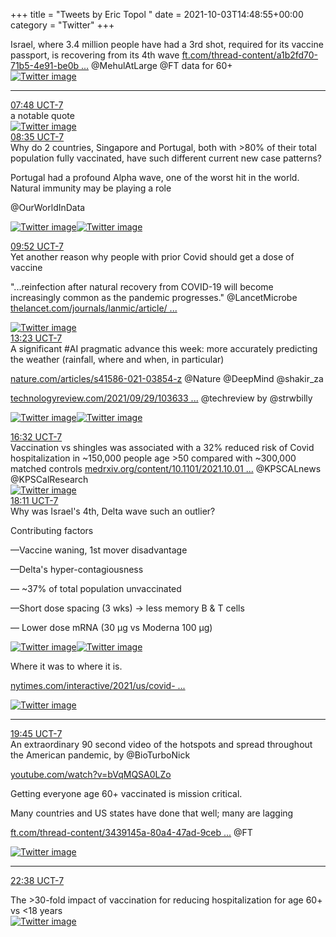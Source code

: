 +++
title = "Tweets by Eric Topol " 
date = 2021-10-03T14:48:55+00:00
category = "Twitter"
+++
<div class="thread"> 
<div class="thread-content"> 
Israel, where 3.4 million people have had a 3rd shot, required for its vaccine passport, is recovering from its 4th wave <a href="https://www.ft.com/thread-content/a1b2fd70-71b5-4e91-be0b-553b0e1e2639" target="_blank" rel="noreferer">ft.com/thread-content/a1b2fd70-71b5-4e91-be0b ...</a> 
 @MehulAtLarge @FT data for 60+ </div> 
<a href="/twitter/erictopol/images/FAyE-dHVgAYjxgk.jpg"  ><img src="/twitter/erictopol/images/FAyE-dHVgAYjxgk.jpg" alt="Twitter image" ></img></a><hr><div class="profile"> 
<a href="https://twitter.com/erictopol/status/1444675844287303689" target="_blank" rel="noreferer">07:48 UCT-7</a> 
</div> 
<div class="content"> 
a notable quote </div> 
<a href="/twitter/erictopol/images/FAyEN1nVcAM5ucn.jpg"  ><img src="/twitter/erictopol/images/FAyEN1nVcAM5ucn.jpg" alt="Twitter image" ></img></a></div> 
<div class="tweet"> 
<div class="profile"> 
<a href="https://twitter.com/erictopol/status/1444687644466634755" target="_blank" rel="noreferer">08:35 UCT-7</a> 
</div> 
<div class="content"> 
Why do 2 countries, Singapore and Portugal, both with &gt;80% of their total population fully vaccinated, have such different current new case patterns?

Portugal had a profound Alpha wave, one of the worst hit in the world. Natural immunity may be playing a role

@OurWorldInData </div> 
<a href="/twitter/erictopol/images/FAyPQd3UcAQ0HSc.jpg"  ><img src="/twitter/erictopol/images/FAyPQd3UcAQ0HSc.jpg" alt="Twitter image" ></img></a><a href="/twitter/erictopol/images/FAyPD_2UcAQIxUt.jpg"  ><img src="/twitter/erictopol/images/FAyPD_2UcAQIxUt.jpg" alt="Twitter image" ></img></a></div> 
<div class="tweet"> 
<div class="profile"> 
<a href="https://twitter.com/erictopol/status/1444706917427736579" target="_blank" rel="noreferer">09:52 UCT-7</a> 
</div> 
<div class="content"> 
Yet another reason why people with prior Covid should get a dose of vaccine 

"...reinfection after natural recovery from COVID-19 will become increasingly common as the pandemic progresses." @LancetMicrobe <a href="https://www.thelancet.com/journals/lanmic/article/PIIS2666-5247(21)00219-6/fulltext" target="_blank" rel="noreferer">thelancet.com/journals/lanmic/article/ ...</a> 
 </div> 
<a href="/twitter/erictopol/images/FAyhPLwUUAcDr9n.jpg"  ><img src="/twitter/erictopol/images/FAyhPLwUUAcDr9n.jpg" alt="Twitter image" ></img></a></div> 
<div class="tweet"> 
<div class="profile"> 
<a href="https://twitter.com/erictopol/status/1444760142839357440" target="_blank" rel="noreferer">13:23 UCT-7</a> 
</div> 
<div class="content"> 
A significant #AI pragmatic advance this week: more accurately predicting the weather (rainfall, where and when, in particular) 

<a href="https://www.nature.com/articles/s41586-021-03854-z" target="_blank" rel="noreferer">nature.com/articles/s41586-021-03854-z</a> 
 @Nature @DeepMind @shakir_za

<a href="https://www.technologyreview.com/2021/09/29/1036331/deepminds-ai-predicts-almost-exactly-when-and-where-its-going-to-rain/" target="_blank" rel="noreferer">technologyreview.com/2021/09/29/103633 ...</a> 
 @techreview by @strwbilly </div> 
<a href="/twitter/erictopol/images/FAzQ8GCVkAEmBhW.jpg"  ><img src="/twitter/erictopol/images/FAzQ8GCVkAEmBhW.jpg" alt="Twitter image" ></img></a><a href="/twitter/erictopol/images/FAzRinKVQAIEiQk.jpg"  ><img src="/twitter/erictopol/images/FAzRinKVQAIEiQk.jpg" alt="Twitter image" ></img></a></div> 
<div class="tweet"> 
<div class="profile"> 
<a href="https://twitter.com/erictopol/status/1444807655030067201" target="_blank" rel="noreferer">16:32 UCT-7</a> 
</div> 
<div class="content"> 
Vaccination vs shingles was associated with a 32% reduced risk of Covid hospitalization in ~150,000 people age &gt;50 compared with ~300,000 matched controls <a href="https://www.medrxiv.org/content/10.1101/2021.10.01.21264400v1" target="_blank" rel="noreferer">medrxiv.org/content/10.1101/2021.10.01 ...</a> 
 @KPSCALnews @KPSCalResearch </div> 
<a href="/twitter/erictopol/images/FAz8yeyUYAAW9lW.jpg"  ><img src="/twitter/erictopol/images/FAz8yeyUYAAW9lW.jpg" alt="Twitter image" ></img></a></div> 
<div class="tweet"> 
<div class="profile"> 
<a href="https://twitter.com/erictopol/status/1444832544571101184" target="_blank" rel="noreferer">18:11 UCT-7</a> 
</div> 
<div class="content"> 
Why was Israel's 4th, Delta wave such an outlier?

Contributing factors

—Vaccine waning, 1st mover disadvantage

—Delta's hyper-contagiousness

— ~37% of total population unvaccinated 

—Short dose spacing (3 wks) -&gt; less memory B &amp; T cells

— Lower dose mRNA (30 µg vs Moderna 100 µg) </div> 
<a href="/twitter/erictopol/images/FA0RXYIVUAQYALx.jpg"  ><img src="/twitter/erictopol/images/FA0RXYIVUAQYALx.jpg" alt="Twitter image" ></img></a><a href="/twitter/erictopol/images/FA0RarWVkAMjcgT.jpg"  ><img src="/twitter/erictopol/images/FA0RarWVkAMjcgT.jpg" alt="Twitter image" ></img></a></div> 
<div class="thread"> 
<div class="thread-content"> 
Where it was to where it is.

<a href="https://www.nytimes.com/interactive/2021/us/covid-cases.html" target="_blank" rel="noreferer">nytimes.com/interactive/2021/us/covid- ...</a> 
 </div> 
<a href="/twitter/erictopol/images/FAy0FViUcAAWnvq.jpg"  ><img src="/twitter/erictopol/images/FAy0FViUcAAWnvq.jpg" alt="Twitter image" ></img></a><hr><div class="profile"> 
<a href="https://twitter.com/erictopol/status/1444856163720257541" target="_blank" rel="noreferer">19:45 UCT-7</a> 
</div> 
<div class="content"> 
An extraordinary 90 second video of the hotspots and spread throughout the American pandemic, by @BioTurboNick 

<a href="https://www.youtube.com/watch?v=bVqMQSA0LZo" target="_blank" rel="noreferer">youtube.com/watch?v=bVqMQSA0LZo</a> 
</div> 
</div> 
<div class="thread"> 
<div class="thread-content"> 
Getting everyone age 60+ vaccinated is mission critical.

Many countries and US states have done that well; many are lagging

<a href="https://www.ft.com/thread-content/3439145a-80a4-47ad-9ceb-54a0cb707cf7" target="_blank" rel="noreferer">ft.com/thread-content/3439145a-80a4-47ad-9ceb ...</a> 
 @FT </div> 
<a href="/twitter/erictopol/images/FA1PPleVgAsarGB.jpg"  ><img src="/twitter/erictopol/images/FA1PPleVgAsarGB.jpg" alt="Twitter image" ></img></a><hr><div class="profile"> 
<a href="https://twitter.com/erictopol/status/1444899816299905024" target="_blank" rel="noreferer">22:38 UCT-7</a> 
</div> 
<div class="content"> 
The &gt;30-fold impact of vaccination for reducing hospitalization for age 60+ vs &lt;18 years </div> 
<a href="/twitter/erictopol/images/FA1QbfrVEAMDCEZ.jpg"  ><img src="/twitter/erictopol/images/FA1QbfrVEAMDCEZ.jpg" alt="Twitter image" ></img></a></div> 


